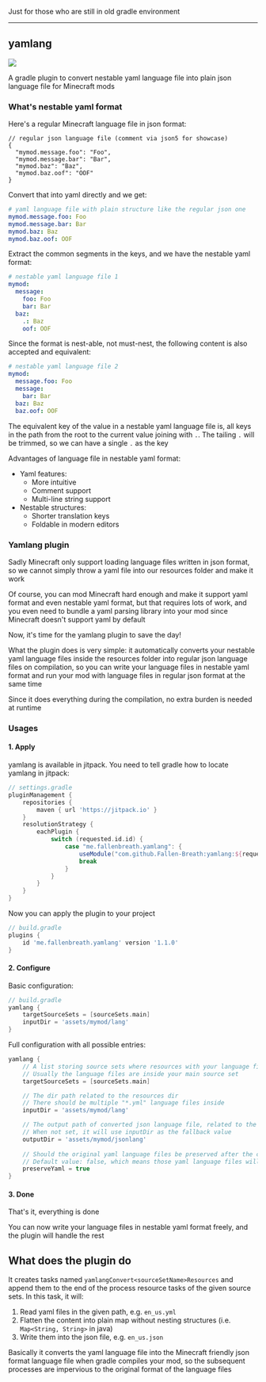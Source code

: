 Just for those who are still in old gradle environment

-----

## yamlang

[![](https://jitpack.io/v/Fallen-Breath/yamlang.svg)](https://jitpack.io/#Fallen-Breath/yamlang)

A gradle plugin to convert nestable yaml language file into plain json language file for Minecraft mods

### What's nestable yaml format

Here's a regular Minecraft language file in json format:

```json5
// regular json language file (comment via json5 for showcase)
{
  "mymod.message.foo": "Foo",
  "mymod.message.bar": "Bar",
  "mymod.baz": "Baz",
  "mymod.baz.oof": "OOF"
}
```

Convert that into yaml directly and we get:

```yaml
# yaml language file with plain structure like the regular json one
mymod.message.foo: Foo
mymod.message.bar: Bar
mymod.baz: Baz
mymod.baz.oof: OOF
```

Extract the common segments in the keys, and we have the nestable yaml format:

```yaml
# nestable yaml language file 1
mymod:
  message:
    foo: Foo
    bar: Bar
  baz: 
    .: Baz
    oof: OOF
```

Since the format is nest-able, not must-nest, the following content is also accepted and equivalent:

```yaml
# nestable yaml language file 2
mymod:
  message.foo: Foo
  message:
    bar: Bar
  baz: Baz
  baz.oof: OOF
```

The equivalent key of the value in a nestable yaml language file is, all keys in the path from the root to the current value joining with `.`.
The tailing `.` will be trimmed, so we can have a single `.` as the key

Advantages of language file in nestable yaml format:

- Yaml features:
  - More intuitive
  - Comment support
  - Multi-line string support
- Nestable structures:
  - Shorter translation keys
  - Foldable in modern editors

### Yamlang plugin

Sadly Minecraft only support loading language files written in json format, so we cannot simply throw a yaml file into our resources folder and make it work

Of course, you can mod Minecraft hard enough and make it support yaml format and even nestable yaml format, but that requires lots of work,
and you even need to bundle a yaml parsing library into your mod since Minecraft doesn't support yaml by default

Now, it's time for the yamlang plugin to save the day!

What the plugin does is very simple: it automatically converts your nestable yaml language files inside the resources folder into regular json language files on compilation,
so you can write your language files in nestable yaml format and run your mod with language files in regular json format at the same time

Since it does everything during the compilation, no extra burden is needed at runtime

### Usages

#### 1. Apply

yamlang is available in jitpack. You need to tell gradle how to locate yamlang in jitpack:

```groovy
// settings.gradle
pluginManagement {
    repositories {
        maven { url 'https://jitpack.io' }
    }
    resolutionStrategy {
        eachPlugin {
            switch (requested.id.id) {
                case "me.fallenbreath.yamlang": {
                    useModule("com.github.Fallen-Breath:yamlang:${requested.version}")
                    break
                }
            }
        }
    }
}
```

Now you can apply the plugin to your project

```groovy
// build.gradle
plugins {
    id 'me.fallenbreath.yamlang' version '1.1.0'
}
```

#### 2. Configure

Basic configuration:

```groovy
// build.gradle
yamlang {
    targetSourceSets = [sourceSets.main]
    inputDir = 'assets/mymod/lang'
}
```

Full configuration with all possible entries:

```groovy
yamlang {
    // A list storing source sets where resources with your language files are
    // Usually the language files are inside your main source set
    targetSourceSets = [sourceSets.main]

    // The dir path related to the resources dir
    // There should be multiple "*.yml" language files inside
    inputDir = 'assets/mymod/lang'

    // The output path of converted json language file, related to the resources dir
    // When not set, it will use inputDir as the fallback value
    outputDir = 'assets/mymod/jsonlang'
    
    // Should the original yaml language files be preserved after the conversion
    // Default value: false, which means those yaml language files will be deleted after the conversion
    preserveYaml = true
}
```

#### 3. Done

That's it, everything is done

You can now write your language files in nestable yaml format freely, and the plugin will handle the rest

## What does the plugin do

It creates tasks named `yamlangConvert<sourceSetName>Resources` and append them to the end of the process resource tasks of the given source sets. In this task, it will:

1. Read yaml files in the given path, e.g. `en_us.yml`
2. Flatten the content into plain map without nesting structures (i.e. `Map<String, String>` in java)
3. Write them into the json file, e.g. `en_us.json`

Basically it converts the yaml language file into the Minecraft friendly json format language file when gradle compiles your mod,
so the subsequent processes are impervious to the original format of the language files
